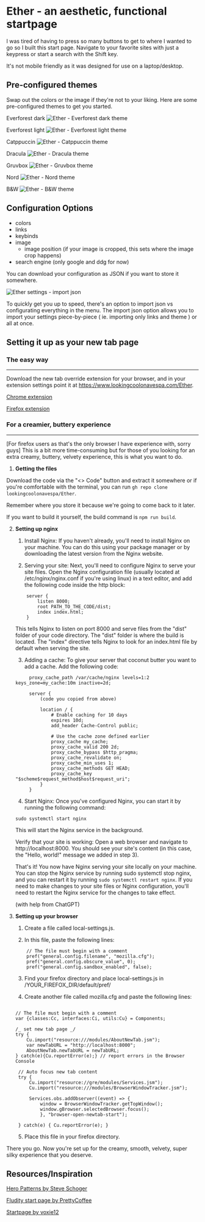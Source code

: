 # Ether - an aesthetic, functional startpage

I was tired of having to press so many buttons to get to where I wanted to go so I built this start page.
Navigate to your favorite sites with just a keypress or start a search with the Shift key.

It's not mobile friendly as it was designed for use on a laptop/desktop.

## Pre-configured themes

Swap out the colors or the image if they're not to your liking. Here are some pre-configured themes to get you started.

Everforest dark
![Ether - Everforest dark theme](https://i.postimg.cc/dQ6sSBZM/ether-everforest-dark.jpg)

Everforest light
![Ether - Everforest light theme](https://i.postimg.cc/Y9k7dGpq/ether-everforest-light.jpg)

Catppuccin
![Ether - Catppuccin theme](https://i.postimg.cc/Z5G4ys2N/ether-catppuccin.jpg)

Dracula
![Ether - Dracula theme](https://i.postimg.cc/t4Z9JGSy/ether-dracula.jpg)

Gruvbox
![Ether - Gruvbox theme](https://i.postimg.cc/Kj82y6k6/ether-gruvbox.jpg)

Nord
![Ether - Nord theme](https://i.postimg.cc/Pq1hbznR/ether-nord.jpg)

B&W
![Ether - B&W theme](https://i.postimg.cc/pTZH4WTQ/ether-b-w.jpg)

## Configuration Options

- colors
- links
- keybinds
- image
  - image position (if your image is cropped, this sets where the image crop happens)
- search engine (only google and ddg for now)

You can download your configuration as JSON if you want to store it somewhere.

![Ether settings - import json](https://i.postimg.cc/XYtzwZ8p/ether-settings.jpg)

To quickly get you up to speed, there's an option to import json vs configurating everything in the menu.
The import json option allows you to import your settings piece-by-piece ( ie. importing only links and theme ) or all at once.

## Setting it up as your new tab page

### The easy way

---

Download the new tab override extension for your browser, and in your extension settings point it at https://www.lookingcoolonavespa.com/Ether.

[Chrome extension](https://chrome.google.com/webstore/detail/new-tab-redirect/icpgjfneehieebagbmdbhnlpiopdcmna)

[Firefox extension](https://addons.mozilla.org/en-US/firefox/addon/new-tab-override/)

### For a creamier, buttery experience

---

[For firefox users as that's the only browser I have experience with, sorry guys]
This is a bit more time-consuming but for those of you looking for an extra creamy, buttery, velvety experience, this is what you want to do.

1. **Getting the files**

Download the code via the "<> Code" button and extract it somewhere
or if you're comfortable with the terminal, you can run `gh repo clone lookingcoolonavespa/Ether`.

Remember where you store it because we're going to come back to it later.

If you want to build it yourself, the build command is `npm run build`.

2. **Setting up nginx**

   1. Install Nginx: If you haven't already, you'll need to install Nginx on your machine. You can do this using your package manager or by downloading the latest version from the Nginx website.

   2. Serving your site: Next, you'll need to configure Nginx to serve your site files. Open the Nginx configuration file (usually located at /etc/nginx/nginx.conf if you're using linux) in a text editor, and add the following code inside the http block:

   ```
       server {
           listen 8000;
           root PATH_TO_THE_CODE/dist;
           index index.html;
       }
   ```

   This tells Nginx to listen on port 8000 and serve files from the "dist" folder of your code directory. The "dist" folder is where the build is located. The "index" directive tells Nginx to look for an index.html file by default when serving the site.

   3. Adding a cache: To give your server that coconut butter you want to add a cache. Add the following code:

   ```
        proxy_cache_path /var/cache/nginx levels=1:2 keys_zone=my_cache:10m inactive=2d;

        server {
            (code you copied from above)

            location / {
                # Enable caching for 10 days
                expires 10d;
                add_header Cache-Control public;

                # Use the cache zone defined earlier
                proxy_cache my_cache;
                proxy_cache_valid 200 2d;
                proxy_cache_bypass $http_pragma;
                proxy_cache_revalidate on;
                proxy_cache_min_uses 1;
                proxy_cache_methods GET HEAD;
                proxy_cache_key "$scheme$request_method$host$request_uri";
            }
        }
   ```

   4. Start Nginx: Once you've configured Nginx, you can start it by running the following command:

   `sudo systemctl start nginx`

   This will start the Nginx service in the background.

   Verify that your site is working: Open a web browser and navigate to http://localhost:8000. You should see your site's content (in this case, the "Hello, world!" message we added in step 3).

   That's it! You now have Nginx serving your site locally on your machine. You can stop the Nginx service by running sudo systemctl stop nginx, and you can restart it by running `sudo systemctl restart nginx`. If you need to make changes to your site files or Nginx configuration, you'll need to restart the Nginx service for the changes to take effect.

   (with help from ChatGPT)

3. **Setting up your browser**

   1. Create a file called local-settings.js.

   2. In this file, paste the following lines:

   ```
       // The file must begin with a comment
       pref("general.config.filename", "mozilla.cfg");
       pref("general.config.obscure_value", 0);
       pref("general.config.sandbox_enabled", false);

   ```

   3. Find your firefox directory and place local-settings.js in /YOUR_FIREFOX_DIR/default/pref/

   4. Create another file called mozilla.cfg and paste the following lines:

   ```

   // The file must begin with a comment
   var {classes:Cc, interfaces:Ci, utils:Cu} = Components;

   /_ set new tab page _/
   try {
       Cu.import("resource:///modules/AboutNewTab.jsm");
       var newTabURL = "http://localhost:8000";
       AboutNewTab.newTabURL = newTabURL;
   } catch(e){Cu.reportError(e);} // report errors in the Browser Console

    // Auto focus new tab content
    try {
        Cu.import("resource://gre/modules/Services.jsm");
        Cu.import("resource:///modules/BrowserWindowTracker.jsm");

        Services.obs.addObserver((event) => {
            window = BrowserWindowTracker.getTopWindow();
            window.gBrowser.selectedBrowser.focus();
            }, "browser-open-newtab-start");

    } catch(e) { Cu.reportError(e); }

   ```

   5. Place this file in your firefox directory.

There you go. Now you're set up for the creamy, smooth, velvety, super silky experience that you deserve.

## Resources/Inspiration

[Hero Patterns by Steve Schoger](www.heropatterns.com)

[Fludity start page by PrettyCoffee](https://github.com/PrettyCoffee/fluidity/tree/main/src)

[Startpage by voxie12](https://github.com/voxie12/voxie12.github.io)
